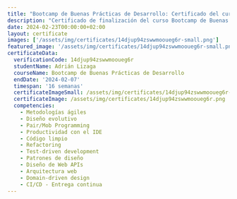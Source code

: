 ```yaml
---
title: "Bootcamp de Buenas Prácticas de Desarrollo: Certificado del curso"
description: "Certificado de finalización del curso Bootcamp de Buenas Prácticas de Desarrollo para Adrián Lizaga."
date: 2024-02-23T00:00:00+02:00
layout: certificate
images: ['/assets/img/certificates/14djup94zswwmooueg6r-small.png']
featured_image: '/assets/img/certificates/14djup94zswwmooueg6r-small.png'
certificateData:
  verificationCode: 14djup94zswwmooueg6r 
  studentName: Adrián Lizaga
  courseName: Bootcamp de Buenas Prácticas de Desarrollo
  endDate: '2024-02-07'
  timespan: '16 semanas'
  certificateImageSmall: /assets/img/certificates/14djup94zswwmooueg6r-small.png
  certificateImage: /assets/img/certificates/14djup94zswwmooueg6r.png
  competencies:
    - Metodologías ágiles
    - Diseño evolutivo
    - Pair/Mob Programming
    - Productividad con el IDE
    - Código limpio
    - Refactoring
    - Test-driven development
    - Patrones de diseño
    - Diseño de Web APIs
    - Arquitectura web
    - Domain-driven design
    - CI/CD - Entrega continua
---
```

